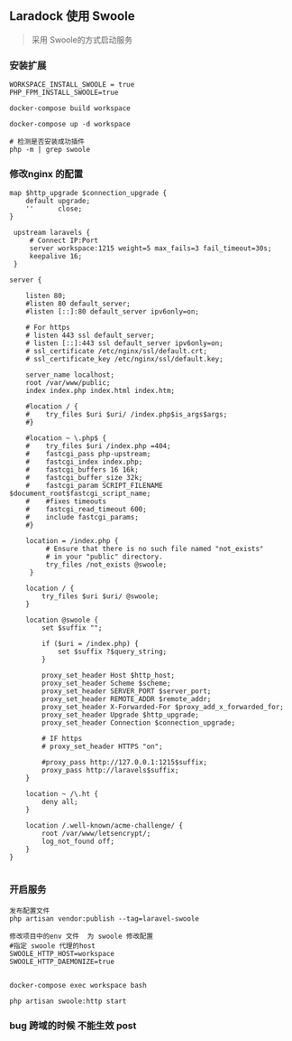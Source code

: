 ## Laradock 使用 Swoole

> 采用 Swoole的方式启动服务

### 安装扩展

    WORKSPACE_INSTALL_SWOOLE = true
    PHP_FPM_INSTALL_SWOOLE=true
    
    docker-compose build workspace
    
    docker-compose up -d workspace
    
    # 检测是否安装成功插件
    php -m | grep swoole

    
### 修改nginx 的配置


```
map $http_upgrade $connection_upgrade {
    default upgrade;
    ''      close;
}

 upstream laravels {
     # Connect IP:Port
     server workspace:1215 weight=5 max_fails=3 fail_timeout=30s;
     keepalive 16;
 }

server {

    listen 80;
    #listen 80 default_server;
    #listen [::]:80 default_server ipv6only=on;

    # For https
    # listen 443 ssl default_server;
    # listen [::]:443 ssl default_server ipv6only=on;
    # ssl_certificate /etc/nginx/ssl/default.crt;
    # ssl_certificate_key /etc/nginx/ssl/default.key;

    server_name localhost;
    root /var/www/public;
    index index.php index.html index.htm;

    #location / {
    #    try_files $uri $uri/ /index.php$is_args$args;
    #}

    #location ~ \.php$ {
    #    try_files $uri /index.php =404;
    #    fastcgi_pass php-upstream;
    #    fastcgi_index index.php;
    #    fastcgi_buffers 16 16k;
    #    fastcgi_buffer_size 32k;
    #    fastcgi_param SCRIPT_FILENAME $document_root$fastcgi_script_name;
    #    #fixes timeouts
    #    fastcgi_read_timeout 600;
    #    include fastcgi_params;
    #}

    location = /index.php {
         # Ensure that there is no such file named "not_exists"
         # in your "public" directory.
         try_files /not_exists @swoole;
     }

    location / {
        try_files $uri $uri/ @swoole;
    }

    location @swoole {
        set $suffix "";

        if ($uri = /index.php) {
            set $suffix ?$query_string;
        }

        proxy_set_header Host $http_host;
        proxy_set_header Scheme $scheme;
        proxy_set_header SERVER_PORT $server_port;
        proxy_set_header REMOTE_ADDR $remote_addr;
        proxy_set_header X-Forwarded-For $proxy_add_x_forwarded_for;
        proxy_set_header Upgrade $http_upgrade;
        proxy_set_header Connection $connection_upgrade;

        # IF https
        # proxy_set_header HTTPS "on";

        #proxy_pass http://127.0.0.1:1215$suffix;
        proxy_pass http://laravels$suffix;
    }

    location ~ /\.ht {
        deny all;
    }

    location /.well-known/acme-challenge/ {
        root /var/www/letsencrypt/;
        log_not_found off;
    }
}


```


    
    
### 开启服务 

    发布配置文件
    php artisan vendor:publish --tag=laravel-swoole
    
    修改项目中的env 文件  为 swoole 修改配置
    #指定 swoole 代理的host
    SWOOLE_HTTP_HOST=workspace
    SWOOLE_HTTP_DAEMONIZE=true
    

    docker-compose exec workspace bash 
    
    php artisan swoole:http start
    
    
### bug 跨域的时候 不能生效 post 
    
    
    
    